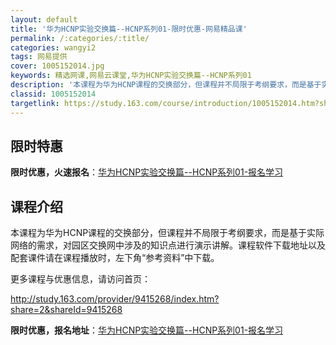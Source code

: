```yaml
---
layout: default
title: '华为HCNP实验交换篇--HCNP系列01-限时优惠-网易精品课'
permalink: /:categories/:title/
categories: wangyi2
tags: 网易提供
cover: 1005152014.jpg
keywords: 精选网课,网易云课堂,华为HCNP实验交换篇--HCNP系列01
description: '本课程为华为HCNP课程的交换部分，但课程并不局限于考纲要求，而是基于实际网络的需求，对园区交换网中涉及的知识点进行演示'
classid: 1005152014
targetlink: https://study.163.com/course/introduction/1005152014.htm?share=1&shareId=1025206652&utm_campaign=share&utm_medium=iphoneShare&utm_source=&utm_u=1025206652
---
```


## 限时特惠

**限时优惠，火速报名**：[华为HCNP实验交换篇--HCNP系列01-报名学习](https://study.163.com/course/introduction/1005152014.htm?share=1&shareId=1025206652&utm_campaign=share&utm_medium=iphoneShare&utm_source=&utm_u=1025206652)

## 课程介绍

本课程为华为HCNP课程的交换部分，但课程并不局限于考纲要求，而是基于实际网络的需求，对园区交换网中涉及的知识点进行演示讲解。课程软件下载地址以及配套课件请在课程播放时，左下角“参考资料”中下载。



更多课程与优惠信息，请访问首页：

http://study.163.com/provider/9415268/index.htm?share=2&shareId=9415268

**限时优惠，报名地址**：[华为HCNP实验交换篇--HCNP系列01-报名学习](https://study.163.com/course/introduction/1005152014.htm?share=1&shareId=1025206652&utm_campaign=share&utm_medium=iphoneShare&utm_source=&utm_u=1025206652)

